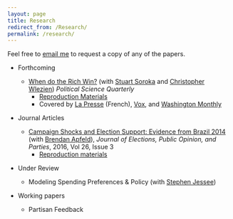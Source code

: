 ```yaml
---
layout: page
title: Research
redirect_from: /Research/
permalink: /research/
---
```


Feel free to [email me](mailto:branham@utexas.edu) to request a copy
of any of the papers. 

* Forthcoming
  + [When do the Rich Win?](/papers/when-do-the-rich-win.pdf) (with
    [Stuart Soroka](http://www.snsoroka.com/) and
    [Christopher Wlezien](http://www.utexas.edu/cola/government/faculty/profile.php?id=cw26629))
    *Political Science Quarterly*
    + [Reproduction Materials](https://dx.doi.org/10.7910/DVN/UZSQTV)
    + Covered by
    [La Presse](http://plus.lapresse.ca/screens/703b026a-e414-4fdf-9444-000123790751|_0.html)
    (French),
    [Vox](http://www.vox.com/2016/5/9/11502464/gilens-page-oligarchy-study),
    and 
    [Washington Monthly](http://www.washingtonmonthly.com/ten-miles-square/2016/02/to_influence_policy_you_have_t059643.php)

* Journal Articles
  + [Campaign Shocks and Election Support: Evidence from Brazil 2014](http://dx.doi.org/10.1080/17457289.2016.1178647)
    (with [Brendan Apfeld](http://bapfeld.github.io/)), *Journal of
    Elections, Public Opinion, and Parties*, 2016, Vol 26, Issue 3
    + [Reproduction materials](https://github.com/jabranham/brazil)

* Under Review
  + Modeling Spending Preferences & Policy (with
    [Stephen Jessee](http://laits.utexas.edu/~sjessee/research.html))
* Working papers
  + Partisan Feedback
